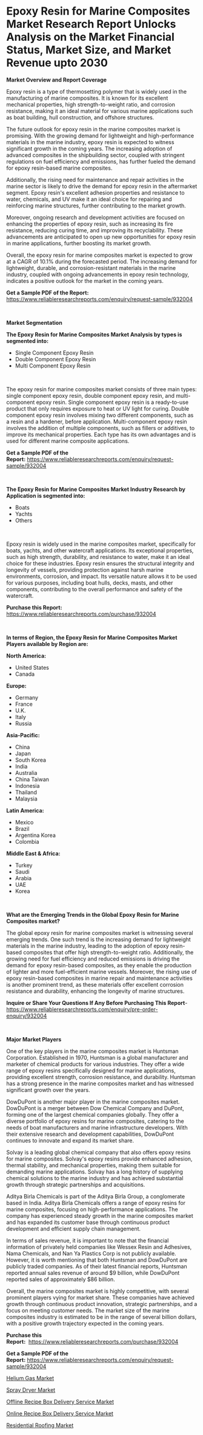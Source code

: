 <p><h1>Epoxy Resin for Marine Composites Market Research Report Unlocks Analysis on the Market Financial Status, Market Size, and Market Revenue upto 2030</h1></p><p><strong>Market Overview and Report Coverage</strong></p>
<p><p>Epoxy resin is a type of thermosetting polymer that is widely used in the manufacturing of marine composites. It is known for its excellent mechanical properties, high strength-to-weight ratio, and corrosion resistance, making it an ideal material for various marine applications such as boat building, hull construction, and offshore structures.</p><p>The future outlook for epoxy resin in the marine composites market is promising. With the growing demand for lightweight and high-performance materials in the marine industry, epoxy resin is expected to witness significant growth in the coming years. The increasing adoption of advanced composites in the shipbuilding sector, coupled with stringent regulations on fuel efficiency and emissions, has further fueled the demand for epoxy resin-based marine composites.</p><p>Additionally, the rising need for maintenance and repair activities in the marine sector is likely to drive the demand for epoxy resin in the aftermarket segment. Epoxy resin's excellent adhesion properties and resistance to water, chemicals, and UV make it an ideal choice for repairing and reinforcing marine structures, further contributing to the market growth.</p><p>Moreover, ongoing research and development activities are focused on enhancing the properties of epoxy resin, such as increasing its fire resistance, reducing curing time, and improving its recyclability. These advancements are anticipated to open up new opportunities for epoxy resin in marine applications, further boosting its market growth.</p><p>Overall, the epoxy resin for marine composites market is expected to grow at a CAGR of 10.1% during the forecasted period. The increasing demand for lightweight, durable, and corrosion-resistant materials in the marine industry, coupled with ongoing advancements in epoxy resin technology, indicates a positive outlook for the market in the coming years.</p></p>
<p><strong>Get a Sample PDF of the Report:</strong> <a href="https://www.reliableresearchreports.com/enquiry/request-sample/932004">https://www.reliableresearchreports.com/enquiry/request-sample/932004</a></p>
<p>&nbsp;</p>
<p><strong>Market Segmentation</strong></p>
<p><strong>The Epoxy Resin for Marine Composites Market Analysis by types is segmented into:</strong></p>
<p><ul><li>Single Component Epoxy Resin</li><li>Double Component Epoxy Resin</li><li>Multi Component Epoxy Resin</li></ul></p>
<p>&nbsp;</p>
<p><p>The epoxy resin for marine composites market consists of three main types: single component epoxy resin, double component epoxy resin, and multi-component epoxy resin. Single component epoxy resin is a ready-to-use product that only requires exposure to heat or UV light for curing. Double component epoxy resin involves mixing two different components, such as a resin and a hardener, before application. Multi-component epoxy resin involves the addition of multiple components, such as fillers or additives, to improve its mechanical properties. Each type has its own advantages and is used for different marine composite applications.</p></p>
<p><strong>Get a Sample PDF of the Report:</strong>&nbsp;<a href="https://www.reliableresearchreports.com/enquiry/request-sample/932004">https://www.reliableresearchreports.com/enquiry/request-sample/932004</a></p>
<p>&nbsp;</p>
<p><strong>The Epoxy Resin for Marine Composites Market Industry Research by Application is segmented into:</strong></p>
<p><ul><li>Boats</li><li>Yachts</li><li>Others</li></ul></p>
<p>&nbsp;</p>
<p><p>Epoxy resin is widely used in the marine composites market, specifically for boats, yachts, and other watercraft applications. Its exceptional properties, such as high strength, durability, and resistance to water, make it an ideal choice for these industries. Epoxy resin ensures the structural integrity and longevity of vessels, providing protection against harsh marine environments, corrosion, and impact. Its versatile nature allows it to be used for various purposes, including boat hulls, decks, masts, and other components, contributing to the overall performance and safety of the watercraft.</p></p>
<p><strong>Purchase this Report:</strong>&nbsp; <a href="https://www.reliableresearchreports.com/purchase/932004">https://www.reliableresearchreports.com/purchase/932004</a></p>
<p>&nbsp;</p>
<p><strong>In terms of Region, the Epoxy Resin for Marine Composites Market Players available by Region are:</strong></p>
<p>
    <p> <strong> North America: </strong>
        <ul>
            <li>United States</li>
            <li>Canada</li>
        </ul>
        </p> 
    <p> <strong> Europe: </strong>
        <ul>
            <li>Germany</li>
            <li>France</li>
            <li>U.K.</li>
            <li>Italy</li>
            <li>Russia</li>
        </ul>
        </p> 
    <p> <strong> Asia-Pacific: </strong>
        <ul>
            <li>China</li>
            <li>Japan</li>
            <li>South Korea</li>
            <li>India</li>
            <li>Australia</li>
            <li>China Taiwan</li>
            <li>Indonesia</li>
            <li>Thailand</li>
            <li>Malaysia</li>
        </ul>
        </p> 
    <p> <strong> Latin America: </strong>
        <ul>
            <li>Mexico</li>
            <li>Brazil</li>
            <li>Argentina Korea</li>
            <li>Colombia</li>
        </ul>
        </p> 
    <p> <strong> Middle East & Africa: </strong>
        <ul>
            <li>Turkey</li>
            <li>Saudi</li>
            <li>Arabia</li>
            <li>UAE</li>
            <li>Korea</li>
        </ul>
    </p>
    </p>
<p>&nbsp;</p>
<p><strong>What are the Emerging Trends in the Global Epoxy Resin for Marine Composites market?</strong></p>
<p><p>The global epoxy resin for marine composites market is witnessing several emerging trends. One such trend is the increasing demand for lightweight materials in the marine industry, leading to the adoption of epoxy resin-based composites that offer high strength-to-weight ratio. Additionally, the growing need for fuel efficiency and reduced emissions is driving the demand for epoxy resin-based composites, as they enable the production of lighter and more fuel-efficient marine vessels. Moreover, the rising use of epoxy resin-based composites in marine repair and maintenance activities is another prominent trend, as these materials offer excellent corrosion resistance and durability, enhancing the longevity of marine structures.</p></p>
<p><strong>Inquire or Share Your Questions If Any Before Purchasing This Report</strong>- <a href="https://www.reliableresearchreports.com/enquiry/pre-order-enquiry/932004">https://www.reliableresearchreports.com/enquiry/pre-order-enquiry/932004</a></p>
<p>&nbsp;</p>
<p><strong>Major Market Players</strong></p>
<p><p>One of the key players in the marine composites market is Huntsman Corporation. Established in 1970, Huntsman is a global manufacturer and marketer of chemical products for various industries. They offer a wide range of epoxy resins specifically designed for marine applications, providing excellent strength, corrosion resistance, and durability. Huntsman has a strong presence in the marine composites market and has witnessed significant growth over the years.</p><p>DowDuPont is another major player in the marine composites market. DowDuPont is a merger between Dow Chemical Company and DuPont, forming one of the largest chemical companies globally. They offer a diverse portfolio of epoxy resins for marine composites, catering to the needs of boat manufacturers and marine infrastructure developers. With their extensive research and development capabilities, DowDuPont continues to innovate and expand its market share.</p><p>Solvay is a leading global chemical company that also offers epoxy resins for marine composites. Solvay's epoxy resins provide enhanced adhesion, thermal stability, and mechanical properties, making them suitable for demanding marine applications. Solvay has a long history of supplying chemical solutions to the marine industry and has achieved substantial growth through strategic partnerships and acquisitions.</p><p>Aditya Birla Chemicals is part of the Aditya Birla Group, a conglomerate based in India. Aditya Birla Chemicals offers a range of epoxy resins for marine composites, focusing on high-performance applications. The company has experienced steady growth in the marine composites market and has expanded its customer base through continuous product development and efficient supply chain management.</p><p>In terms of sales revenue, it is important to note that the financial information of privately held companies like Wessex Resin and Adhesives, Nama Chemicals, and Nan Ya Plastics Corp is not publicly available. However, it is worth mentioning that both Huntsman and DowDuPont are publicly traded companies. As of their latest financial reports, Huntsman reported annual sales revenue of around $9 billion, while DowDuPont reported sales of approximately $86 billion.</p><p>Overall, the marine composites market is highly competitive, with several prominent players vying for market share. These companies have achieved growth through continuous product innovation, strategic partnerships, and a focus on meeting customer needs. The market size of the marine composites industry is estimated to be in the range of several billion dollars, with a positive growth trajectory expected in the coming years.</p></p>
<p><strong>Purchase this Report:</strong>&nbsp;&nbsp;<a href="https://www.reliableresearchreports.com/purchase/932004">https://www.reliableresearchreports.com/purchase/932004</a></p>
<p></p>
<p><strong>Get a Sample PDF of the Report:</strong>&nbsp;<a href="https://www.reliableresearchreports.com/enquiry/request-sample/932004">https://www.reliableresearchreports.com/enquiry/request-sample/932004</a></p>
<p><p><a href="https://www.reportprime.com/helium-gas-r154">Helium Gas Market</a></p><p><a href="https://www.reportprime.com/spray-dryer-r7143">Spray Dryer Market</a></p><p><a href="https://jackedasspace.quora.com/Offline-Recipe-Box-Delivery-Service-Market-Size-Market-Share-and-Global-Market-Analysis-Report-2023-2030">Offline Recipe Box Delivery Service Market</a></p><p><a href="https://jasicamsspace.quora.com/Online-Recipe-Box-Delivery-Service-Market-Size-Market-Share-and-Global-Market-Analysis-Report-2023-2030">Online Recipe Box Delivery Service Market</a></p><p><a href="https://medium.com/@freedayundt/residential-roofing-market-size-growth-forecast-2023-2030-d0bcb3150509">Residential Roofing Market</a></p></p>